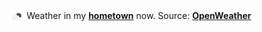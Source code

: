 <img src="assets/weather.png" alt="few clouds" width="25" height="25" style="vertical-align:middle;position:relative;top:-1pt;"/> Weather in my [**hometown**](https://en.wikipedia.org/wiki/Shantou) now. Source: [**OpenWeather**](https://openweathermap.org/)
